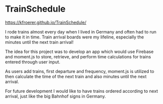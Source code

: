 # TrainSchedule
https://kfroerer.github.io/TrainSchedule/

I rode trains almost every day when I lived in Germany and often had to run to make it in time. Train arrival boards were my lifeline, especially the minutes until the next train arrival!

The idea for this project was to develop an app which would use Firebase and moment.js to store, retrieve, and perform time calculations for trains entered through user input. 

As users add trains, first departure and frequency, moment.js is utilized to then calculate the time of the next train and also minutes until the next arrival.

For future development I would like to have trains ordered according to next arrival, just like the big Bahnhof signs in Germany.
